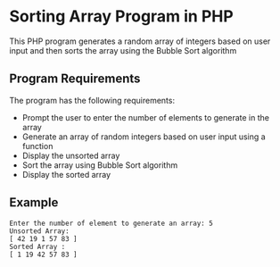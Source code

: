# Sorting Array Program in PHP

This PHP program generates a random array of integers based on user input and then sorts the array using the Bubble Sort algorithm

## Program Requirements 

The program has the following requirements:

- Prompt the user to enter the number of elements to generate in the array
- Generate an array of random integers based on user input using a function
- Display the unsorted array
- Sort the array using Bubble Sort algorithm
- Display the sorted array

## Example

````
Enter the number of element to generate an array: 5
Unsorted Array:
[ 42 19 1 57 83 ]
Sorted Array : 
[ 1 19 42 57 83 ]